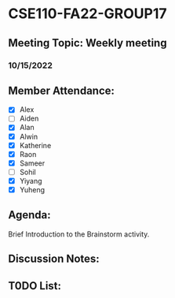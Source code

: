 
# CSE110-FA22-GROUP17
## Meeting Topic: Weekly meeting
### 10/15/2022 

## Member Attendance:
- [x] Alex
- [ ] Aiden
- [x] Alan
- [x] Alwin
- [x] Katherine
- [x] Raon
- [x] Sameer
- [ ] Sohil
- [x] Yiyang
- [x] Yuheng

## Agenda:
   Brief Introduction to the Brainstorm activity.

## Discussion Notes: 


## T0DO List:
